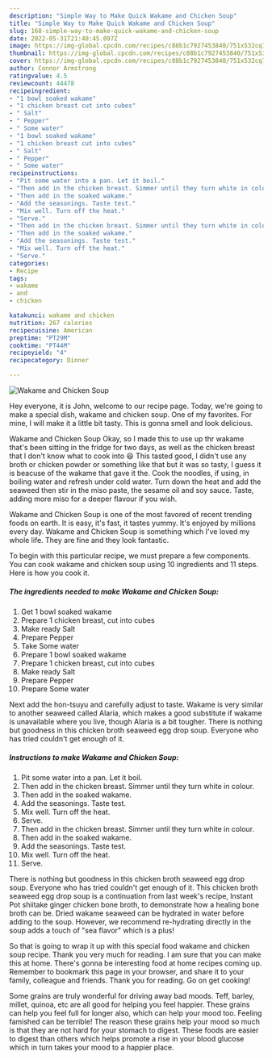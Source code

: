 ```yaml
---
description: "Simple Way to Make Quick Wakame and Chicken Soup"
title: "Simple Way to Make Quick Wakame and Chicken Soup"
slug: 168-simple-way-to-make-quick-wakame-and-chicken-soup
date: 2022-05-31T21:40:45.097Z
image: https://img-global.cpcdn.com/recipes/c88b1c7927453840/751x532cq70/wakame-and-chicken-soup-recipe-main-photo.jpg
thumbnail: https://img-global.cpcdn.com/recipes/c88b1c7927453840/751x532cq70/wakame-and-chicken-soup-recipe-main-photo.jpg
cover: https://img-global.cpcdn.com/recipes/c88b1c7927453840/751x532cq70/wakame-and-chicken-soup-recipe-main-photo.jpg
author: Connor Armstrong
ratingvalue: 4.5
reviewcount: 44478
recipeingredient:
- "1 bowl soaked wakame"
- "1 chicken breast cut into cubes"
- " Salt"
- " Pepper"
- " Some water"
- "1 bowl soaked wakame"
- "1 chicken breast cut into cubes"
- " Salt"
- " Pepper"
- " Some water"
recipeinstructions:
- "Pit some water into a pan. Let it boil."
- "Then add in the chicken breast. Simmer until they turn white in colour."
- "Then add in the soaked wakame."
- "Add the seasonings. Taste test."
- "Mix well. Turn off the heat."
- "Serve."
- "Then add in the chicken breast. Simmer until they turn white in colour."
- "Then add in the soaked wakame."
- "Add the seasonings. Taste test."
- "Mix well. Turn off the heat."
- "Serve."
categories:
- Recipe
tags:
- wakame
- and
- chicken

katakunci: wakame and chicken 
nutrition: 267 calories
recipecuisine: American
preptime: "PT29M"
cooktime: "PT44M"
recipeyield: "4"
recipecategory: Dinner

---
```



![Wakame and Chicken Soup](https://img-global.cpcdn.com/recipes/c88b1c7927453840/751x532cq70/wakame-and-chicken-soup-recipe-main-photo.jpg)

Hey everyone, it is John, welcome to our recipe page. Today, we're going to make a special dish, wakame and chicken soup. One of my favorites. For mine, I will make it a little bit tasty. This is gonna smell and look delicious.

Wakame and Chicken Soup Okay, so I made this to use up thr wakame that&#39;s been sitting in the fridge for two days, as well as the chicken breast that I don&#39;t know what to cook into 😆 This tasted good, I didn&#39;t use any broth or chicken powder or something like that but it was so tasty, I guess it is beacuse of the wakame that gave it the. Cook the noodles, if using, in boiling water and refresh under cold water. Turn down the heat and add the seaweed then stir in the miso paste, the sesame oil and soy sauce. Taste, adding more miso for a deeper flavour if you wish.

Wakame and Chicken Soup is one of the most favored of recent trending foods on earth. It is easy, it's fast, it tastes yummy. It's enjoyed by millions every day. Wakame and Chicken Soup is something which I've loved my whole life. They are fine and they look fantastic.


To begin with this particular recipe, we must prepare a few components. You can cook wakame and chicken soup using 10 ingredients and 11 steps. Here is how you cook it.

<!--inarticleads1-->

##### The ingredients needed to make Wakame and Chicken Soup:

1. Get 1 bowl soaked wakame
1. Prepare 1 chicken breast, cut into cubes
1. Make ready  Salt
1. Prepare  Pepper
1. Take  Some water
1. Prepare 1 bowl soaked wakame
1. Prepare 1 chicken breast, cut into cubes
1. Make ready  Salt
1. Prepare  Pepper
1. Prepare  Some water


Next add the hon-tsuyu and carefully adjust to taste. Wakame is very similar to another seaweed called Alaria, which makes a good substitute if wakame is unavailable where you live, though Alaria is a bit tougher. There is nothing but goodness in this chicken broth seaweed egg drop soup. Everyone who has tried couldn&#39;t get enough of it. 

<!--inarticleads2-->

##### Instructions to make Wakame and Chicken Soup:

1. Pit some water into a pan. Let it boil.
1. Then add in the chicken breast. Simmer until they turn white in colour.
1. Then add in the soaked wakame.
1. Add the seasonings. Taste test.
1. Mix well. Turn off the heat.
1. Serve.
1. Then add in the chicken breast. Simmer until they turn white in colour.
1. Then add in the soaked wakame.
1. Add the seasonings. Taste test.
1. Mix well. Turn off the heat.
1. Serve.


There is nothing but goodness in this chicken broth seaweed egg drop soup. Everyone who has tried couldn&#39;t get enough of it. This chicken broth seaweed egg drop soup is a continuation from last week&#39;s recipe, Instant Pot shiitake ginger chicken bone broth, to demonstrate how a healing bone broth can be. Dried wakame seaweed can be hydrated in water before adding to the soup. However, we recommend re-hydrating directly in the soup adds a touch of &#34;sea flavor&#34; which is a plus! 

So that is going to wrap it up with this special food wakame and chicken soup recipe. Thank you very much for reading. I am sure that you can make this at home. There's gonna be interesting food at home recipes coming up. Remember to bookmark this page in your browser, and share it to your family, colleague and friends. Thank you for reading. Go on get cooking!

Some grains are truly wonderful for driving away bad moods. Teff, barley, millet, quinoa, etc are all good for helping you feel happier. These grains can help you feel full for longer also, which can help your mood too. Feeling famished can be terrible! The reason these grains help your mood so much is that they are not hard for your stomach to digest. These foods are easier to digest than others which helps promote a rise in your blood glucose which in turn takes your mood to a happier place.
